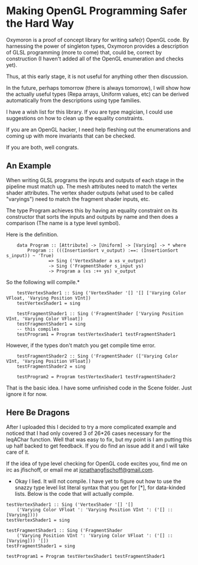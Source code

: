 # Making OpenGL Programming Safer the Hard Way

Oxymoron is a proof of concept library for writing safe(r) OpenGL code.
By harnessing the power of singleton types, Oxymoron provides a description of
GLSL programming (more to come) that, could be, correct by construction (I haven't added all of the OpenGL enumeration and checks yet).

Thus, at this early stage, it is not useful for anything other then discussion.

In the future, perhaps tomorrow (there is always tomorrow), I will show how the 
actually useful types (Repa arrays, Uniform values, etc) can be derived automatically from the descriptions using type families. 

I have a wish list for this library. If you are type magician, I could use suggestions
on how to clean up the equality constraints. 

If you are an OpenGL hacker, I need help fleshing out the enumerations and 
coming up with more invariants that can be checked.

If you are both, well congrats.

## An Example

When writing GLSL programs the inputs and outputs of each stage in the pipeline must match up. The mesh attributes need to match the vertex shader attributes. The vertex shader outputs (what used to be called "varyings") need to match the fragment shader inputs, etc.

The type Program achieves this by having an equality constraint on its constructor that sorts the inputs and outputs by name and then does a comparison (The name is a type level symbol).

Here is the definition.

```
    data Program :: [Attribute] -> [Uniform] -> [Varying] -> * where
        Program :: (((InsertionSort v_output) :==: (InsertionSort s_input)) ~ 'True) 
                => Sing ('VertexShader a xs v_output) 
                -> Sing ('FragmentShader s_input ys) 
                -> Program a (xs :++ ys) v_output
```

So the following will compile.* 

```
    testVertexShader1 :: Sing ('VertexShader '[] '[] ['Varying Color VFloat, 'Varying Position VInt])
    testVertexShader1 = sing
    
    testFragmentShader1 :: Sing ('FragmentShader ['Varying Position VInt, 'Varying Color VFloat])
    testFragmentShader1 = sing
    -- this compiles
    testProgram1 = Program testVertexShader1 testFragmentShader1
```

However, if the types don't match you get compile time error.

```
    testFragmentShader2 :: Sing ('FragmentShader (['Varying Color VInt, 'Varying Position VFloat])
    testFragmentShader2 = sing
    
    testProgram2 = Program testVertexShader1 testFragmentShader2
```

That is the basic idea. I have some unfinished code in the Scene folder. Just ignore it for now.

## Here Be Dragons

After I uploaded this I decided to try a more complicated example and noticed that I had only covered 3 of 26*26 cases necessary for the leqAChar function. Well that was easy to fix, but my point is I am putting this up half backed to get feedback. If you do find an issue add it and I will take care of it.

If the idea of type level checking for OpenGL code excites you, find me on irc as  jfischoff, or email me at jonathangfischoff@gmail.com.

* Okay I lied. It will not compile. I have yet to figure out how to use the snazzy type level list literal syntax that you get for [*], for data-kinded lists. Below is the code that will actually compile.

```
testVertexShader1 :: Sing ('VertexShader '[] '[] 
    ('Varying Color VFloat ': 'Varying Position VInt ': ('[] :: [Varying])))
testVertexShader1 = sing

testFragmentShader1 :: Sing ('FragmentShader 
    ('Varying Position VInt ': 'Varying Color VFloat ': ('[] :: [Varying])) '[])
testFragmentShader1 = sing

testProgram1 = Program testVertexShader1 testFragmentShader1
```

